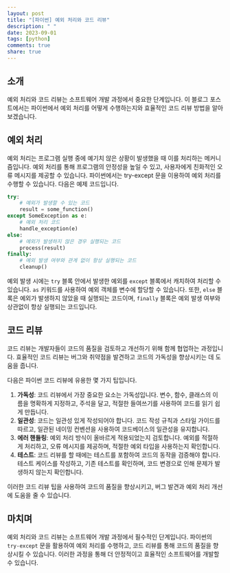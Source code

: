 ```yaml
---
layout: post
title: "[파이썬] 예외 처리와 코드 리뷰"
description: " "
date: 2023-09-01
tags: [python]
comments: true
share: true
---
```


## 소개
예외 처리와 코드 리뷰는 소프트웨어 개발 과정에서 중요한 단계입니다. 이 블로그 포스트에서는 파이썬에서 예외 처리를 어떻게 수행하는지와 효율적인 코드 리뷰 방법을 알아보겠습니다.

## 예외 처리
예외 처리는 프로그램 실행 중에 예기치 않은 상황이 발생했을 때 이를 처리하는 메커니즘입니다. 예외 처리를 통해 프로그램의 안정성을 높일 수 있고, 사용자에게 친화적인 오류 메시지를 제공할 수 있습니다. 파이썬에서는 try-except 문을 이용하여 예외 처리를 수행할 수 있습니다. 다음은 예제 코드입니다.

```python
try:
    # 예외가 발생할 수 있는 코드
    result = some_function()
except SomeException as e:
    # 예외 처리 코드
    handle_exception(e)
else:
    # 예외가 발생하지 않은 경우 실행되는 코드
    process(result)
finally:
    # 예외 발생 여부와 관계 없이 항상 실행되는 코드
    cleanup()
```

예외 발생 시에는 `try` 블록 안에서 발생한 예외를 `except` 블록에서 캐치하여 처리할 수 있습니다. `as` 키워드를 사용하여 예외 객체를 변수에 할당할 수 있습니다. 또한, `else` 블록은 예외가 발생하지 않았을 때 실행되는 코드이며, `finally` 블록은 예외 발생 여부와 상관없이 항상 실행되는 코드입니다.

## 코드 리뷰
코드 리뷰는 개발자들이 코드의 품질을 검토하고 개선하기 위해 함께 협업하는 과정입니다. 효율적인 코드 리뷰는 버그와 취약점을 발견하고 코드의 가독성을 향상시키는 데 도움을 줍니다.

다음은 파이썬 코드 리뷰에 유용한 몇 가지 팁입니다.

1. **가독성**: 코드 리뷰에서 가장 중요한 요소는 가독성입니다. 변수, 함수, 클래스의 이름을 명확하게 지정하고, 주석을 달고, 적절한 들여쓰기를 사용하여 코드를 읽기 쉽게 만듭니다.
2. **일관성**: 코드는 일관성 있게 작성되어야 합니다. 코드 작성 규칙과 스타일 가이드를 따르고, 일관된 네이밍 컨벤션을 사용하여 코드베이스의 일관성을 유지합니다.
3. **에러 핸들링**: 예외 처리 방식이 올바르게 적용되었는지 검토합니다. 예외를 적절하게 처리하고, 오류 메시지를 제공하며, 적절한 예외 타입을 사용하는지 확인합니다.
4. **테스트**: 코드 리뷰를 할 때에는 테스트를 포함하여 코드의 동작을 검증해야 합니다. 테스트 케이스를 작성하고, 기존 테스트를 확인하며, 코드 변경으로 인해 문제가 발생하지 않는지 확인합니다.

이러한 코드 리뷰 팁을 사용하여 코드의 품질을 향상시키고, 버그 발견과 예외 처리 개선에 도움을 줄 수 있습니다.

## 마치며
예외 처리와 코드 리뷰는 소프트웨어 개발 과정에서 필수적인 단계입니다. 파이썬의 `try-except` 문을 활용하여 예외 처리를 수행하고, 코드 리뷰를 통해 코드의 품질을 향상시킬 수 있습니다. 이러한 과정을 통해 더 안정적이고 효율적인 소프트웨어를 개발할 수 있습니다.